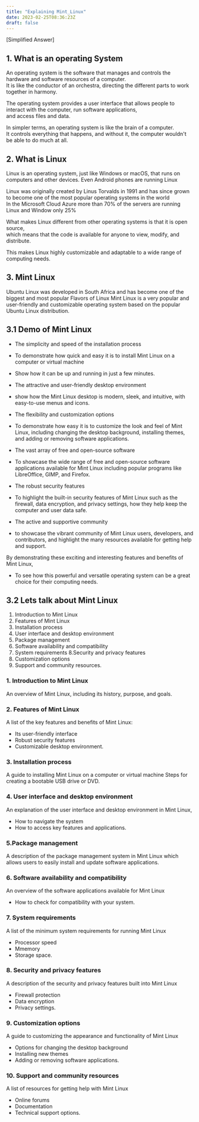 ```yaml
---
title: "Explaining Mint_Linux"
date: 2023-02-25T08:36:23Z
draft: false
---
```


[Simplified Answer]

## 1. What is an operating System
An operating system is the software that manages and controls the hardware and software resources of a computer. \
It is like the conductor of an orchestra, directing the different parts to work together in harmony. 

The operating system provides a user interface that allows people to interact with the computer, run software applications, \
and access files and data.

In simpler terms, an operating system is like the brain of a computer. \
It controls everything that happens, and without it, the computer wouldn't be able to do much at all.

## 2. What is Linux
Linux is an operating system, just like Windows or macOS, that runs on computers and other devices.
Even Android phones are running Linux

Linux was originally created by Linus Torvalds in 1991 and has since grown to become one of the most popular operating systems in the world\
In the Microsoft Cloud Azure more than 70% of the servers are running Linux and Window only 25%

What makes Linux different from other operating systems is that it is open source, \
which means that the code is available for anyone to view, modify, and distribute. 

This makes Linux highly customizable and adaptable to a wide range of computing needs.

## 3. Mint Linux
Ubuntu Linux was developed in South Africa and has become one of the biggest and most popular Flavors of Linux
Mint Linux is a very popular and user-friendly and customizable operating system based on the popular Ubuntu Linux distribution.

## 3.1 Demo of Mint Linux

- The simplicity and speed of the installation process 
 - To demonstrate how quick and easy it is to install Mint Linux on a computer or virtual machine
 - Show how it can be up and running in just a few minutes.

- The attractive and user-friendly desktop environment 
 - show how the Mint Linux desktop is modern, sleek, and intuitive, with easy-to-use menus and icons.

- The flexibility and customization options 
 - To demonstrate how easy it is to customize the look and feel of Mint Linux, including changing the desktop background, installing themes, and adding or removing software applications.

- The vast array of free and open-source software 
 - To showcase the wide range of free and open-source software applications available for Mint Linux 
   including popular programs like LibreOffice, GIMP, and Firefox.

- The robust security features 
 - To highlight the built-in security features of Mint Linux
   such as the firewall, data encryption, and privacy settings, 
   how they help keep the computer and user data safe.

- The active and supportive community 
 - to showcase the vibrant community of Mint Linux users, developers, and contributors, 
   and highlight the many resources available for getting help and support.

By demonstrating these exciting and interesting features and benefits of Mint Linux, 
- To see how this powerful and versatile operating system can be a great choice for their computing needs.


## 3.2 Lets talk about Mint Linux
1. Introduction to Mint Linux
2. Features of Mint Linux
3. Installation process
4. User interface and desktop environment
5. Package management
6. Software availability and compatibility
7. System requirements
8.Security and privacy features
9. Customization options
10. Support and community resources.


### 1. Introduction to Mint Linux 
An overview of Mint Linux, including its history, purpose, and goals.

### 2. Features of Mint Linux 
A list of the key features and benefits of Mint Linux: 
- Its user-friendly interface
- Robust security features
- Customizable desktop environment.

### 3. Installation process 
A guide to installing Mint Linux on a computer or virtual machine
Steps for creating a bootable USB drive or DVD.

### 4. User interface and desktop environment 
An explanation of the user interface and desktop environment in Mint Linux, 
- How to navigate the system 
- How to access key features and applications.

### 5.Package management 
A description of the package management system in Mint Linux
which allows users to easily install and update software applications.

### 6. Software availability and compatibility 
An overview of the software applications available for Mint Linux
- How to check for compatibility with your system.

### 7. System requirements 
A list of the minimum system requirements for running Mint Linux
- Processor speed
- Mmemory
- Storage space.

### 8. Security and privacy features 
A description of the security and privacy features built into Mint Linux
- Firewall protection
- Data encryption
- Privacy settings.

### 9. Customization options 
A guide to customizing the appearance and functionality of Mint Linux
- Options for changing the desktop background
- Installing new themes
- Adding or removing software applications.

### 10. Support and community resources 
A list of resources for getting help with Mint Linux
- Online forums
- Documentation
- Technical support options.





